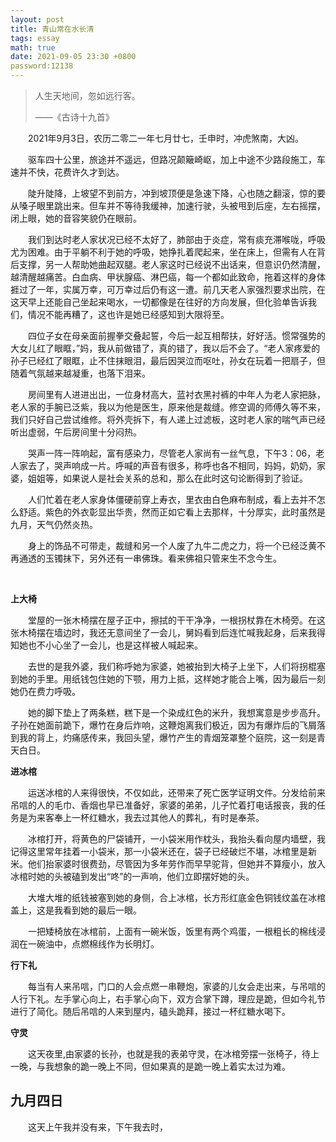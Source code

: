 ```yaml
---
layout: post
title: 青山常在水长清
tags: essay
math: true
date: 2021-09-05 23:30 +0800
password:12138
---
```




> 人生天地间，忽如远行客。
>
> ——《古诗十九首》



&emsp;&emsp;2021年9月3日，农历二零二一年七月廿七，壬申时，冲虎煞南，大凶。



&emsp;&emsp;驱车四十公里，旅途并不遥远，但路况颠簸崎岖，加上中途不少路段施工，车速并不快，花费许久才到达。

&emsp;&emsp;陡升陡降，上坡望不到前方，冲到坡顶便是急速下降，心也随之翻滚，惊的要从嗓子眼里跳出来。但车并不等待我缓神，加速行驶，头被甩到后座，左右摇摆，闭上眼，她的音容笑貌仍在眼前。

&emsp;&emsp;我们到达时老人家状况已经不太好了，肺部由于炎症，常有痰充滞喉咙，呼吸尤为困难。由于平躺不利于她的呼吸，她挣扎着爬起来，坐在床上，但需有人在背后支撑，另一人帮助她曲起双腿。老人家这时已经说不出话来，但意识仍然清醒，越清醒越痛苦。白血病、甲状腺癌、淋巴癌，每一个都如此致命，拖着这样的身体捱过了一年，实属万幸，可万幸过后仍有这一遭。前几天老人家强烈要求出院，在这天早上还能自己坐起来喝水，一切都像是在往好的方向发展，但化验单告诉我们，情况不能再糟了，这也许是她已经感知到大限将至。

&emsp;&emsp;四位子女在母亲面前握拳交叠起誓，今后一起互相帮扶，好好活。惯常强势的大女儿红了眼眶，”妈，我从前做错了，真的错了，我以后不会了。“老人家疼爱的孙子已经红了眼眶，止不住抹眼泪，最后因哭泣而呕吐，孙女在玩着一把扇子，但随着气氛越来越凝重，也落下泪来。

&emsp;&emsp;房间里有人进进出出，一位身材高大，蓝衬衣黑衬裤的中年人为老人家把脉，老人家的手腕已泛紫，我以为他是医生，原来他是裁缝。修空调的师傅久等不来，我们只好自己尝试维修。将外壳拆下，有人递上过滤板，这时老人家的喘气声已经听出虚弱，午后房间里十分闷热。

&emsp;&emsp;哭声一阵一阵响起，富有感染力，尽管老人家尚有一丝气息，下午3：06，老人家去了，哭声响成一片。呼喊的声音有很多，称呼也各不相同，妈妈，奶奶，家婆，姐姐等，如果说人是社会关系的总和，那么在此时这句论断得到了验证。

&emsp;&emsp;人们忙着在老人家身体僵硬前穿上寿衣，里衣由白色麻布制成，看上去并不怎么舒适。紫色的外衣彰显出华贵，然而正如它看上去那样，十分厚实，此时虽然是九月，天气仍然炎热。

&emsp;&emsp;身上的饰品不可带走，裁缝和另一个人废了九牛二虎之力，将一个已经泛黄不再通透的玉镯抹下，另外还有一串佛珠。看来佛祖只管来生不念今生。

&emsp;&emsp;

**上大椅**

&emsp;&emsp;堂屋的一张木椅摆在屋子正中，擦拭的干干净净，一根拐杖靠在木椅旁。在这张木椅摆在墙边时，我还无意间坐了一会儿，舅妈看到后连忙喊我起身，后来我得知她也不小心坐了一会儿，也是这样被人喊起来。

&emsp;&emsp;去世的是我外婆，我们称呼她为家婆，她被抬到大椅子上坐下，人们将拐棍塞到她的手里。用纸钱包住她的下颚，用力上抵，这样她才能合上嘴，因为最后一刻她仍在费力呼吸。

&emsp;&emsp;她的脚下垫上了两条糕，糕下是一个染成红色的米升，我想寓意是步步高升。子孙在她面前跪下，爆竹在身后炸响，这鞭炮离我们极近，因为有爆炸后的飞屑落到我的背上，灼痛感传来，我回头望，爆竹产生的青烟笼罩整个庭院，这一刻是青天白日。

**进冰棺**

&emsp;&emsp;运送冰棺的人来得很快，不仅如此，还带来了死亡医学证明文件。分发给前来吊唁的人的毛巾、香烟也早已准备好，家婆的弟弟，儿子忙着打电话报丧，我的任务是为来客奉上一杯红糖水，我去过其他人的葬礼，有时是奉茶。

&emsp;&emsp;冰棺打开，将黄色的尸袋铺开，一小袋米用作枕头，我抬头看向屋内墙壁，我记得这里常年挂着一小袋米，那一小袋米还在，袋子已经破烂不堪，冰棺里是新米。他们抬家婆时很费劲，尽管因为多年劳作而早早驼背，但她并不算瘦小，放入冰棺时她的头被磕到发出“咚”的一声响，他们立即摆好她的头。

&emsp;&emsp;大堆大堆的纸钱被塞到她的身侧，合上冰棺，长方形红底金色铜钱纹盖在冰棺盖上，这是我看到她的最后一眼。

&emsp;&emsp;一把矮椅放在冰棺前，上面有一碗米饭，饭里有两个鸡蛋，一根粗长的棉线浸润在一碗油中，点燃棉线作为长明灯。

**行下礼**

&emsp;&emsp;每当有人来吊唁，门口的人会点燃一串鞭炮，家婆的儿女会走出来，与吊唁的人行下礼。左手掌心向上，右手掌心向下，双方合掌下蹲，理应是跪，但如今礼节进行了简化。随后吊唁的人来到屋内，磕头跪拜，接过一杯红糖水喝下。

**守灵**

&emsp;&emsp;这天夜里,由家婆的长孙，也就是我的表弟守灵，在冰棺旁摆一张椅子，待上一晚，与我想象的跪一晚上不同，但如果真的是跪一晚上着实太过为难。



## 九月四日

&emsp;&emsp;这天上午我并没有来，下午我去时，



